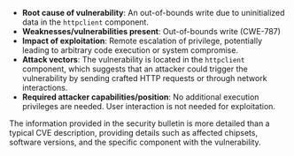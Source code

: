 - **Root cause of vulnerability**: An out-of-bounds write due to uninitialized data in the `httpclient` component.
- **Weaknesses/vulnerabilities present**: Out-of-bounds write (CWE-787)
- **Impact of exploitation**: Remote escalation of privilege, potentially leading to arbitrary code execution or system compromise.
- **Attack vectors**: The vulnerability is located in the `httpclient` component, which suggests that an attacker could trigger the vulnerability by sending crafted HTTP requests or through network interactions.
- **Required attacker capabilities/position**: No additional execution privileges are needed. User interaction is not needed for exploitation.

The information provided in the security bulletin is more detailed than a typical CVE description, providing details such as affected chipsets, software versions, and the specific component with the vulnerability.
